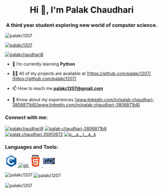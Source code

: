<h1 align="center">Hi 👋, I'm Palak Chaudhari</h1>
<h3 align="center">A third year student exploring new world of computer science.</h3>

<p align="left"> <img src="https://komarev.com/ghpvc/?username=palakc1207&label=Profile%20views&color=0e75b6&style=flat" alt="palakc1207" /> </p>

<p align="left"> <a href="https://github.com/ryo-ma/github-profile-trophy"><img src="https://github-profile-trophy.vercel.app/?username=palakc1207" alt="palakc1207" /></a> </p>

<p align="left"> <a href="https://twitter.com/palakchaudhari8" target="blank"><img src="https://img.shields.io/twitter/follow/palakchaudhari8?logo=twitter&style=for-the-badge" alt="palakchaudhari8" /></a> </p>

- 🌱 I’m currently learning **Python**

- 👨‍💻 All of my projects are available at [https://github.com/palakc1207](https://github.com/palakc1207)

- 📫 How to reach me **palakc1207@gmail.com**

- 📄 Know about my experiences [www.linkedin.com/in/palak-chaudhari-3806871b8](www.linkedin.com/in/palak-chaudhari-3806871b8)

<h3 align="left">Connect with me:</h3>
<p align="left">
<a href="https://twitter.com/palakchaudhari8" target="blank"><img align="center" src="https://raw.githubusercontent.com/rahuldkjain/github-profile-readme-generator/master/src/images/icons/Social/twitter.svg" alt="palakchaudhari8" height="30" width="40" /></a>
<a href="https://linkedin.com/in/palak-chaudhari-3806871b8" target="blank"><img align="center" src="https://raw.githubusercontent.com/rahuldkjain/github-profile-readme-generator/master/src/images/icons/Social/linked-in-alt.svg" alt="palak-chaudhari-3806871b8" height="30" width="40" /></a>
<a href="https://fb.com/palak.chaudhari.35912672" target="blank"><img align="center" src="https://raw.githubusercontent.com/rahuldkjain/github-profile-readme-generator/master/src/images/icons/Social/facebook.svg" alt="palak.chaudhari.35912672" height="30" width="40" /></a>
<a href="https://instagram.com/p._.a._.l._.a_.k" target="blank"><img align="center" src="https://raw.githubusercontent.com/rahuldkjain/github-profile-readme-generator/master/src/images/icons/Social/instagram.svg" alt="p._.a._.l._.a_.k" height="30" width="40" /></a>
</p>

<h3 align="left">Languages and Tools:</h3>
<p align="left"> <a href="https://www.cprogramming.com/" target="_blank" rel="noreferrer"> <img src="https://raw.githubusercontent.com/devicons/devicon/master/icons/c/c-original.svg" alt="c" width="40" height="40"/> </a> <a href="https://git-scm.com/" target="_blank" rel="noreferrer"> <img src="https://www.vectorlogo.zone/logos/git-scm/git-scm-icon.svg" alt="git" width="40" height="40"/> </a> <a href="https://www.w3.org/html/" target="_blank" rel="noreferrer"> <img src="https://raw.githubusercontent.com/devicons/devicon/master/icons/html5/html5-original-wordmark.svg" alt="html5" width="40" height="40"/> </a> <a href="https://www.php.net" target="_blank" rel="noreferrer"> <img src="https://raw.githubusercontent.com/devicons/devicon/master/icons/php/php-original.svg" alt="php" width="40" height="40"/> </a> </p>

<p><img align="left" src="https://github-readme-stats.vercel.app/api/top-langs?username=palakc1207&show_icons=true&locale=en&layout=compact" alt="palakc1207" /></p>

<p>&nbsp;<img align="center" src="https://github-readme-stats.vercel.app/api?username=palakc1207&show_icons=true&locale=en" alt="palakc1207" /></p>

<p><img align="center" src="https://github-readme-streak-stats.herokuapp.com/?user=palakc1207&" alt="palakc1207" /></p>
